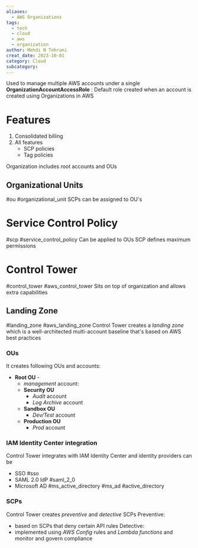 ```yaml
---
aliases: 
  - AWS Organizations
tags:
  - tech
  - cloud 
  - aws 
  - organization
author: Mehdi N Tehrani
creat_date: 2023-10-01
category: Cloud
subcategory: 
---
```


Used to manage multiple AWS accounts under a single 
**OrganizationAccountAccessRole** : Default role created when an account is created using Organizations in AWS
# Features
1. Consolidated billing
2. All features
	- SCP policies
	- Tag policies

Organization includes root accounts and OUs
## Organizational Units
#ou #organizational_unit
SCPs can be assigned to OU's

# Service Control Policy
#scp #service_control_policy
Can be applied to OUs
SCP defines maximum permissions 

# Control Tower
#control_tower #aws_control_tower
Sits on top of organization and allows extra capabilities
## Landing Zone
#landing_zone #aws_landing_zone
Control Tower creates a *landing zone* which is a well-architected multi-account baseline that's based on AWS best practices
### OUs
It creates following OUs and accounts:
- **Root OU** -
	- *management* account:
	- **Security OU**
		- *Audit* account
		- *Log Archive* account
	- **Sandbox OU**
		- *Dev/Test* account
	- **Production OU**
		- *Prod* account

### IAM Identity Center integration
Control Tower integrates with IAM Identity Center and identity providers can be
- SSO
#sso
- SAML 2.0 IdP
#saml_2_0
- Microsoft AD
#ms_active_directory #ms_ad #active_directory 

### SCPs
Control Tower creates *preventive* and *detective* SCPs
Preventive:
- based on SCPs that deny certain API rules
Detective:
- implemented using *AWS Config* rules and *Lambda functions* and monitor and govern compliance 
